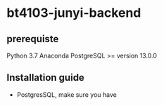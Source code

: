 # bt4103-junyi-backend
 
## prerequiste
Python 3.7
Anaconda
PostgreSQL >= version 13.0.0


## Installation guide

- PostgresSQL, make sure you have 

